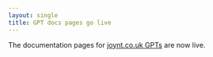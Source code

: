 ```yaml
---
layout: single
title: GPT docs pages go live
---
```


The documentation pages for [joynt.co.uk GPTs](https://gpt.joynt.co.uk) are now
live.
